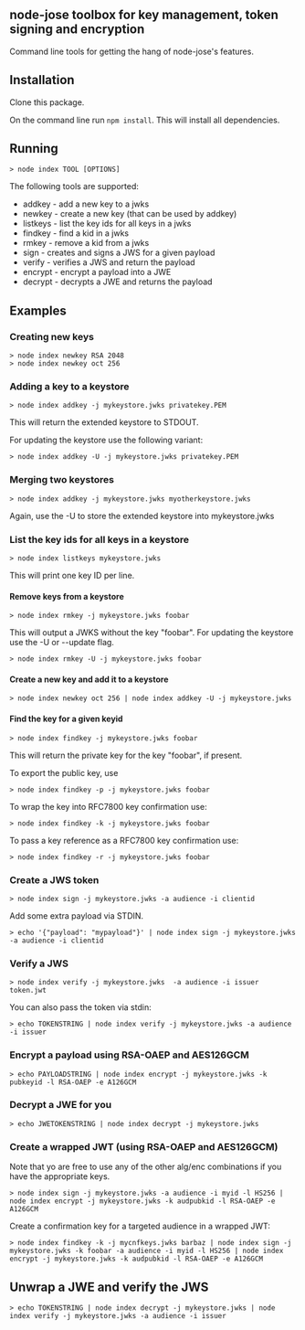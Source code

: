 ## node-jose toolbox for key management, token signing and encryption

Command line tools for getting the hang of node-jose's features.

## Installation

Clone this package.

On the command line run ```npm install```. This will install all dependencies.

## Running

```
> node index TOOL [OPTIONS]
```

The following tools are supported:

 - addkey - add a new key to a jwks
 - newkey - create a new key (that can be used by addkey)
 - listkeys - list the key ids for all keys in a jwks
 - findkey - find a kid in a jwks
 - rmkey - remove a kid from a jwks
 - sign - creates and signs a JWS for a given payload
 - verify - verifies a JWS and return the payload
 - encrypt - encrypt a payload into a JWE
 - decrypt - decrypts a JWE and returns the payload

## Examples

### Creating new keys

```
> node index newkey RSA 2048
> node index newkey oct 256
```

### Adding a key to a keystore

```
> node index addkey -j mykeystore.jwks privatekey.PEM
```

This will return the extended keystore to STDOUT.

For updating the keystore use the following variant:

```
> node index addkey -U -j mykeystore.jwks privatekey.PEM
```

### Merging two keystores

```
> node index addkey -j mykeystore.jwks myotherkeystore.jwks

```

Again, use the -U to store the extended keystore into mykeystore.jwks

### List the key ids for all keys in a keystore

```
> node index listkeys mykeystore.jwks
```

This will print one key ID per line.

#### Remove keys from a keystore

```
> node index rmkey -j mykeystore.jwks foobar
```

This will output a JWKS without the key "foobar". For updating the keystore use
the -U or --update flag.

```
> node index rmkey -U -j mykeystore.jwks foobar
```

#### Create a new key and add it to a keystore

```
> node index newkey oct 256 | node index addkey -U -j mykeystore.jwks
```

#### Find the key for a given keyid

```
> node index findkey -j mykeystore.jwks foobar
```

This will return the private key for the key "foobar", if present.

To export the public key, use

```
> node index findkey -p -j mykeystore.jwks foobar
```

To wrap the key into RFC7800 key confirmation use:

```
> node index findkey -k -j mykeystore.jwks foobar
```

To pass a key reference as a RFC7800 key confirmation use:

```
> node index findkey -r -j mykeystore.jwks foobar
```

### Create a JWS token

```
> node index sign -j mykeystore.jwks -a audience -i clientid
```

Add some extra payload via STDIN.

```
> echo '{"payload": "mypayload"}' | node index sign -j mykeystore.jwks -a audience -i clientid
```

### Verify a JWS

```
> node index verify -j mykeystore.jwks  -a audience -i issuer token.jwt
```

You can also pass the token via stdin:

```
> echo TOKENSTRING | node index verify -j mykeystore.jwks -a audience -i issuer
```

### Encrypt a payload using RSA-OAEP and AES126GCM

```
> echo PAYLOADSTRING | node index encrypt -j mykeystore.jwks -k pubkeyid -l RSA-OAEP -e A126GCM
```

### Decrypt a JWE for you

```
> echo JWETOKENSTRING | node index decrypt -j mykeystore.jwks
```

### Create a wrapped JWT (using RSA-OAEP and AES126GCM)

Note that yo are free to use any of the other alg/enc combinations if you have the appropriate keys.

```
> node index sign -j mykeystore.jwks -a audience -i myid -l HS256 | node index encrypt -j mykeystore.jwks -k audpubkid -l RSA-OAEP -e A126GCM
```

Create a confirmation key for a targeted audience in a wrapped JWT:

```
> node index findkey -k -j mycnfkeys.jwks barbaz | node index sign -j mykeystore.jwks -k foobar -a audience -i myid -l HS256 | node index encrypt -j mykeystore.jwks -k audpubkid -l RSA-OAEP -e A126GCM
```

## Unwrap a JWE and verify the JWS

```
> echo TOKENSTRING | node index decrypt -j mykeystore.jwks | node index verify -j mykeystore.jwks -a audience -i issuer
```
